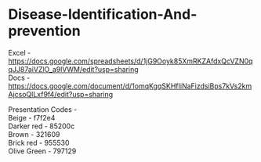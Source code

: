 # Disease-Identification-And-prevention

Excel - https://docs.google.com/spreadsheets/d/1jG9Ooyk85XmRKZAfdxQcVZN0qqJJ87aiVZlO_a9lVWM/edit?usp=sharing
<br>
Docs - https://docs.google.com/document/d/1omqKgqSKHfIiNaFizdsiBps7kVs2kmAjcsoQlLxf9f4/edit?usp=sharing

Presentation Codes - 
<br>
Beige - f7f2e4 <br>
Darker red - 85200c <br>
Brown - 321609 <br>
Brick red - 955530 <br>
Olive Green - 797129 <br>
